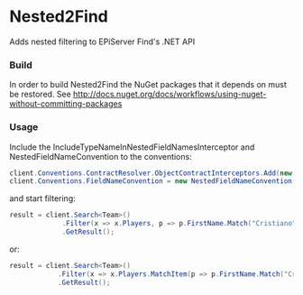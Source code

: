 Nested2Find
===========

Adds nested filtering to EPiServer Find's .NET API

### Build

In order to build Nested2Find the NuGet packages that it depends on must be restored.
See http://docs.nuget.org/docs/workflows/using-nuget-without-committing-packages

### Usage

Include the IncludeTypeNameInNestedFieldNamesInterceptor and NestedFieldNameConvention to the conventions:

```c#
client.Conventions.ContractResolver.ObjectContractInterceptors.Add(new IncludeTypeNameInNestedFieldNamesInterceptor());
client.Conventions.FieldNameConvention = new NestedFieldNameConvention();
```

and start filtering:

```c#
result = client.Search<Team>()
             .Filter(x => x.Players, p => p.FirstName.Match("Cristiano") & p.LastName.Match("Ronaldo"))
             .GetResult();
```

or:

```c#
result = client.Search<Team>()
            .Filter(x => x.Players.MatchItem(p => p.FirstName.Match("Cristiano") & p.LastName.Match("Ronaldo")))
            .GetResult();
```